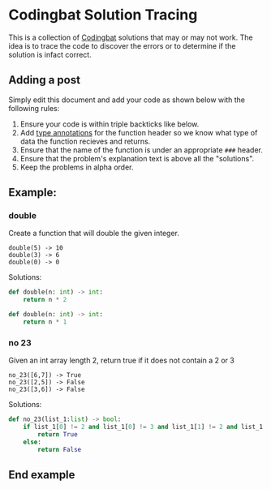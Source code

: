# Codingbat Solution Tracing
This is a collection of [Codingbat](http://codingbat.com) solutions that may or may not work. 
The idea is to trace the code to discover the errors or to determine if the solution is infact correct.

## Adding a post
Simply edit this document and add your code as shown below with the following rules:
1. Ensure your code is within triple backticks like below. 
2. Add [type annotations](https://docs.python.org/3/library/typing.html) for the function header so we know what type of data the function recieves and returns.
3. Ensure that the name of the function is under an appropriate `###` header.
4. Ensure that the problem's explanation text is above all the "solutions". 
5. Keep the problems in alpha order.

## Example:
### double
Create a function that will double the given integer.
```
double(5) -> 10
double(3) -> 6
double(0) -> 0
```
Solutions:

```python
def double(n: int) -> int:
    return n * 2
```

```python
def double(n: int) -> int:
    return n * 1
```
### no 23
Given an int array length 2, return true if it does not contain a 2 or 3
```
no_23([6,7]) -> True
no_23([2,5]) -> False
no_23([3,6]) -> False
```
Solutions:

```python
def no_23(list_1:list) -> bool:
    if list_1[0] != 2 and list_1[0] != 3 and list_1[1] != 2 and list_1[1] != 3:
        return True
    else:
        return False
```
End example
---
